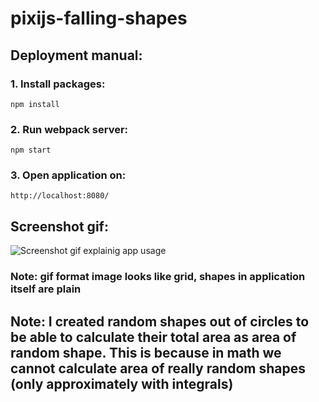 # pixijs-falling-shapes

## Deployment manual:
### 1. Install packages:
```
npm install
```
### 2. Run webpack server:
```
npm start
```
### 3. Open application on:
```
http://localhost:8080/
```
## Screenshot gif:
![Screenshot gif explainig app usage](https://github.com/UniversalCorn/pixijs-falling-shapes/blob/main/screenshot/screenshotGif.gif)
### Note: gif format image looks like grid, shapes in application itself are plain

## Note: I created random shapes out of circles to be able to calculate their total area as area of random shape. This is because in math we cannot calculate area of really random shapes (only approximately with integrals)
